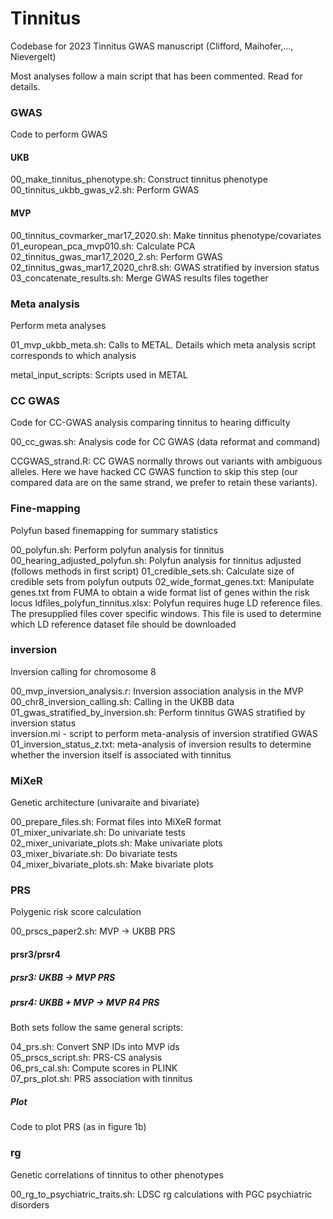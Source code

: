 # Tinnitus  
Codebase for 2023 Tinnitus GWAS manuscript (Clifford, Maihofer,..., Nievergelt)

Most analyses follow a main script that has been commented. Read for details.


### GWAS
Code to perform GWAS

#### UKB
00_make_tinnitus_phenotype.sh: Construct tinnitus phenotype  
00_tinnitus_ukbb_gwas_v2.sh: Perform GWAS  

#### MVP
00_tinnitus_covmarker_mar17_2020.sh: Make tinnitus phenotype/covariates  
01_european_pca_mvp010.sh: Calculate PCA  
02_tinnitus_gwas_mar17_2020_2.sh: Perform GWAS  
02_tinnitus_gwas_mar17_2020_chr8.sh: GWAS stratified by inversion status  
03_concatenate_results.sh: Merge GWAS results files together  


### Meta analysis
Perform meta analyses

01_mvp_ukbb_meta.sh: Calls to METAL. Details which meta analysis script corresponds to which analysis

metal_input_scripts: Scripts used in METAL


### CC GWAS
Code for CC-GWAS analysis comparing tinnitus to hearing difficulty

00_cc_gwas.sh: Analysis code for CC GWAS (data reformat and command)

CCGWAS_strand.R: CC GWAS normally throws out variants with ambiguous alleles. Here we have hacked CC GWAS function to skip this step (our compared data are on the same strand, we prefer to retain these variants).

### Fine-mapping
Polyfun based finemapping for summary statistics

00_polyfun.sh: Perform polyfun analysis for tinnitus
00_hearing_adjusted_polyfun.sh: Polyfun analysis for tinnitus adjusted (follows methods in first script)
01_credible_sets.sh: Calculate size of credible sets from polyfun outputs
02_wide_format_genes.txt: Manipulate genes.txt from FUMA to obtain a wide format list of genes within the risk locus
ldfiles_polyfun_tinnitus.xlsx: Polyfun requires huge LD reference files. The presupplied files cover specific windows. This file is used to determine which LD reference dataset file should be downloaded



### inversion
Inversion calling for chromosome 8

00_mvp_inversion_analysis.r: Inversion association analysis in the MVP  
00_chr8_inversion_calling.sh: Calling in the UKBB data  
01_gwas_stratified_by_inversion.sh: Perform tinnitus GWAS stratified by inversion status  
inversion.mi - script to perform meta-analysis of inversion stratified GWAS  
01_inversion_status_z.txt: meta-analysis of inversion results to determine whether the inversion itself is associated with tinnitus  
  
### MiXeR
Genetic architecture (univaraite and bivariate)  

00_prepare_files.sh: Format files into MiXeR format  
01_mixer_univariate.sh: Do univariate tests  
02_mixer_univariate_plots.sh: Make univariate plots  
03_mixer_bivariate.sh: Do bivariate tests  
04_mixer_bivariate_plots.sh: Make bivariate plots  


### PRS
Polygenic risk score calculation

00_prscs_paper2.sh: MVP -> UKBB PRS  


#### prsr3/prsr4

##### prsr3: UKBB -> MVP PRS  
##### prsr4: UKBB + MVP -> MVP R4 PRS  
Both sets follow the same general scripts:  

04_prs.sh: Convert SNP IDs into MVP ids  
05_prscs_script.sh: PRS-CS analysis  
06_prs_cal.sh: Compute scores in PLINK  
07_prs_plot.sh: PRS association with tinnitus  

##### Plot
Code to plot PRS (as in figure 1b)

### rg
Genetic correlations of tinnitus to other phenotypes

00_rg_to_psychiatric_traits.sh: LDSC rg calculations with PGC psychiatric disorders  

